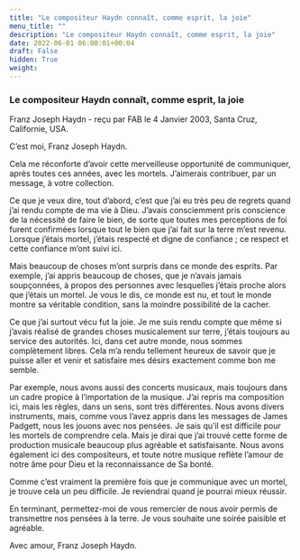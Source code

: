 ```yaml
---
title: "Le compositeur Haydn connaît, comme esprit, la joie"
menu_title: ""
description: "Le compositeur Haydn connaît, comme esprit, la joie"
date: 2022-06-01 06:00:01+00:04
draft: False
hidden: True
weight:
---
```

### Le compositeur Haydn connaît, comme esprit, la joie

Franz Joseph Haydn - reçu par FAB le 4 Janvier 2003, Santa Cruz, Californie, USA.

C’est moi, Franz Joseph Haydn.

Cela me réconforte d’avoir cette merveilleuse opportunité de communiquer, après toutes ces années, avec les mortels. J’aimerais contribuer, par un message, à votre collection.

Ce que je veux dire, tout d’abord, c’est que j’ai eu très peu de regrets quand j’ai rendu compte de ma vie à Dieu. J’avais consciemment pris conscience de la nécessité de faire le bien, de sorte que toutes mes perceptions de foi furent confirmées lorsque tout le bien que j’ai fait sur la terre m’est revenu. Lorsque j’étais mortel, j’étais respecté et digne de confiance ; ce respect et cette confiance m’ont suivi ici.

Mais beaucoup de choses m’ont surpris dans ce monde des esprits. Par exemple, j’ai appris beaucoup de choses, que je n’avais jamais soupçonnées, à propos des personnes avec lesquelles j’étais proche alors que j’étais un mortel. Je vous le dis, ce monde est nu, et tout le monde montre sa véritable condition, sans la moindre possibilité de la cacher.

Ce que j’ai surtout vécu fut la joie. Je me suis rendu compte que même si j’avais réalisé de grandes choses musicalement sur terre, j’étais toujours au service des autorités. Ici, dans cet autre monde, nous sommes complètement libres. Cela m’a rendu tellement heureux de savoir que je puisse aller et venir et satisfaire mes désirs exactement comme bon me semble.

Par exemple, nous avons aussi des concerts musicaux, mais toujours dans un cadre propice à l’importation de la musique. J’ai repris ma composition ici, mais les règles, dans un sens, sont très différentes. Nous avons divers instruments, mais, comme vous l’avez appris dans les messages de James Padgett, nous les jouons avec nos pensées. Je sais qu’il est difficile pour les mortels de comprendre cela. Mais je dirai que j’ai trouvé cette forme de production musicale beaucoup plus agréable et satisfaisante. Nous avons également ici des compositeurs, et toute notre musique reflète l’amour de  notre âme pour Dieu et la reconnaissance de Sa bonté.

Comme c’est vraiment la première fois que je communique avec un mortel, je trouve cela un peu difficile. Je reviendrai quand je pourrai mieux réussir.

En terminant, permettez-moi de vous remercier de nous avoir permis de transmettre nos pensées à la terre. Je vous souhaite une soirée paisible et agréable.

Avec amour, Franz Joseph Haydn.